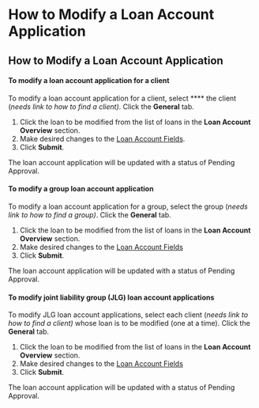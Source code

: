 # How to Modify a Loan Account Application

## How to Modify a Loan Account Application <a href="#title-text" id="title-text"></a>

#### **To modify a loan account application for a client** <a href="#howtomodifyaloanaccountapplication-tomodifyaloanaccountapplicationforaclient" id="howtomodifyaloanaccountapplication-tomodifyaloanaccountapplicationforaclient"></a>

To modify a loan account application for a client, select **** the client (_needs link to how to find a client)_. Click the **General** tab.

1. Click the loan to be modified from the list of loans in the **Loan Account Overview** section.
2. Make desired changes to the [Loan Account Fields](loan-account-fields.md).
3. Click **Submit**.

The loan account application will be updated with a status of Pending Approval.&#x20;

#### To modify a group loan account application <a href="#howtomodifyaloanaccountapplication-tomodifyagrouploanaccountapplication" id="howtomodifyaloanaccountapplication-tomodifyagrouploanaccountapplication"></a>

To modify a loan account application for a group, select the group (_needs link to how to find a group)_. Click the **General** tab.

1. Click the loan to be modified from the list of loans in the **Loan Account Overview** section.
2. Make desired changes to the [Loan Account Fields](loan-account-fields.md)
3. Click **Submit**.

The loan account application will be updated with a status of Pending Approval.

#### To modify joint liability group (JLG) loan account applications <a href="#howtomodifyaloanaccountapplication-tomodifyjointliabilitygroup-jlg-loanaccountapplications" id="howtomodifyaloanaccountapplication-tomodifyjointliabilitygroup-jlg-loanaccountapplications"></a>

To modify JLG loan account applications, select each client (_needs link to how to find a client)_ whose loan is to be modified (one at a time).  Click the **General** tab.

1. Click the loan to be modified from the list of loans in the **Loan Account Overview** section.
2. Make desired changes to the [Loan Account Fields](loan-account-fields.md)
3. Click **Submit**.

The loan account application will be updated with a status of Pending Approval.&#x20;

## &#x20;<a href="#title-text" id="title-text"></a>

